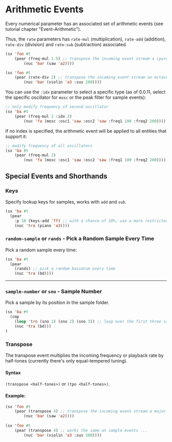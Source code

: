 # Arithmetic Events

Every numerical parameter has an associated set of arithmetic events (see tutorial chapter "Event-Arithmetic").

Thus, the `rate` parameters has `rate-mul` (multiplication), `rate-add` (addition), `rate-div` (division) and `rate-sub` (subtraction)
associated.

```lisp
(sx 'foo #t
	(pear (freq-mul 1.5) ;; transpose the incoming event stream a (pure) fifth up by multiplying frequency
		(nuc 'bar (saw 'a2))))
```

```lisp
(sx 'foo #t
	(pear (rate-div 2) ;; transpose the incoming event stream an octave down by dividing playback rate
		(nuc 'bar (violin 'a3 :sus 200))))
```

You can use the `:idx` parameter to select a specific type (as of 0.0.11, select the specific oscillator for `mosc` or 
the peak filter for sample events):

```lisp
;; only modify frequency of second oscillator
(sx 'ba #t 
	(pear (freq-mul 2 :idx 2)
		(nuc 'fa (mosc :osc1 'saw :osc2 'saw :freq1 100 :freq2 200))))
```

If no index is specified, the arithmetic event will be applied to all entities that support it:

```lisp
;; modify frequency of all oscillators
(sx 'ba #t 
	(pear (freq-mul 2)
		(nuc 'fa (mosc :osc1 'saw :osc2 'saw :freq1 100 :freq2 200))))
```

## Special Events and Shorthands

### Keys 

Specify lookup keys for samples, works with `add` and `sub`.

```lisp
(sx 'ba #t
  (pear
	:p 10 (keys-add 'ff) ;; with a chance of 10%, use a more restricted search
	(nuc 'tra (piano 'a3))))
```

### `random-sample` or `rands` - Pick a Random Sample Every Time

Pick a random sample every time:

```lisp
(sx 'ba #t
  (pear
	(rands) ;; pick a random bassdrum every time
	(nuc 'tra (bd))))
```

---

### `sample-number` or `sno` - Sample Number

Pick a sample by its position in the sample folder.

```lisp
(sx 'ba #t
  (cmp
	(loop 'tro (sno 1) (sno 2) (sno 3)) ;; loop over the first three samples in the folder
	(nuc 'tra (bd)))
)
```

### Transpose

The transpose event multiplies the incoming frequency or playback rate by half-tones (currently there's only equal-tempered tuning).

#### Syntax

`(transpose <half-tones>)` or `(tpo <half-tones>)`.

#### Example:

```lisp
(sx 'foo #t
	(pear (transpose 4) ;; transpose the incoming event stream a major third up
		(nuc 'bar (saw 'a2))))
		
(sx 'foo #t
	(pear (transpose 4) ;; works the same on sample events ...
		(nuc 'bar (violin 'a3 :sus 200))))
```

